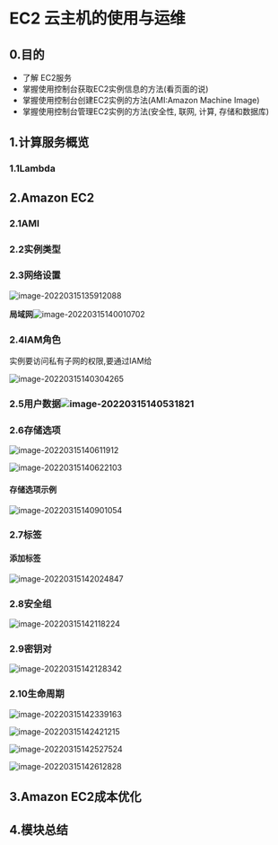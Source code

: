 # EC2 云主机的使用与运维

## 0.目的

- 了解 EC2服务
- 掌握使用控制台获取EC2实例信息的方法(看页面的说)
- 掌握使用控制台创建EC2实例的方法(AMI:Amazon Machine Image)
- 掌握使用控制台管理EC2实例的方法(安全性, 联网, 计算, 存储和数据库)

## 1.计算服务概览

### 1.1Lambda

## 2.Amazon EC2

### 2.1AMI

### 2.2实例类型

### 2.3网络设置

![image-20220315135912088](image-20220315135912088.png)

**局域网**![image-20220315140010702](image-20220315140010702.png) 

### 2.4IAM角色

实例要访问私有子网的权限,要通过IAM给

![image-20220315140304265](image-20220315140304265.png)

### 2.5用户数据![image-20220315140531821](image-20220315140531821.png)

### 2.6存储选项

![image-20220315140611912](image-20220315140611912.png)

![image-20220315140622103](image-20220315140622103.png)

#### 存储选项示例

![image-20220315140901054](image-20220315140901054.png)

### 2.7标签

#### 添加标签

![image-20220315142024847](image-20220315142024847.png)



### 2.8安全组

![image-20220315142118224](image-20220315142118224.png)

### 2.9密钥对

![image-20220315142128342](image-20220315142128342.png)

### 2.10生命周期

![image-20220315142339163](image-20220315142339163.png)



![image-20220315142421215](image-20220315142421215.png)



![image-20220315142527524](image-20220315142527524.png)

![image-20220315142612828](image-20220315142612828.png)



## 3.Amazon EC2成本优化

## 4.模块总结

